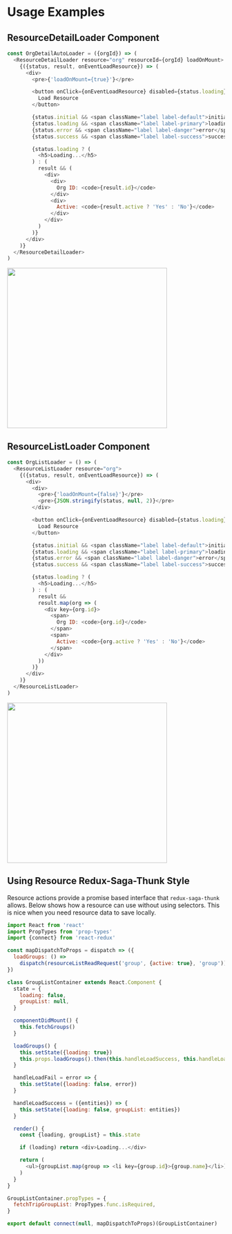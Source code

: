 # Usage Examples

## ResourceDetailLoader Component

```js
const OrgDetailAutoLoader = ({orgId}) => (
  <ResourceDetailLoader resource="org" resourceId={orgId} loadOnMount>
    {({status, result, onEventLoadResource}) => (
      <div>
        <pre>{'loadOnMount={true}'}</pre>

        <button onClick={onEventLoadResource} disabled={status.loading}>
          Load Resource
        </button>

        {status.initial && <span className="label label-default">initial</span>}
        {status.loading && <span className="label label-primary">loading</span>}
        {status.error && <span className="label label-danger">error</span>}
        {status.success && <span className="label label-success">success</span>}

        {status.loading ? (
          <h5>Loading...</h5>
        ) : (
          result && (
            <div>
              <div>
                Org ID: <code>{result.id}</code>
              </div>
              <div>
                Active: <code>{result.active ? 'Yes' : 'No'}</code>
              </div>
            </div>
          )
        )}
      </div>
    )}
  </ResourceDetailLoader>
)
```

<img src="https://user-images.githubusercontent.com/126236/39789235-7e70c508-52e3-11e8-8126-da099e063d9b.gif" width="370">

## ResourceListLoader Component

```js
const OrgListLoader = () => (
  <ResourceListLoader resource="org">
    {({status, result, onEventLoadResource}) => (
      <div>
        <div>
          <pre>{'loadOnMount={false}'}</pre>
          <pre>{JSON.stringify(status, null, 2)}</pre>
        </div>

        <button onClick={onEventLoadResource} disabled={status.loading}>
          Load Resource
        </button>

        {status.initial && <span className="label label-default">initial</span>}
        {status.loading && <span className="label label-primary">loading</span>}
        {status.error && <span className="label label-danger">error</span>}
        {status.success && <span className="label label-success">success</span>}

        {status.loading ? (
          <h5>Loading...</h5>
        ) : (
          result &&
          result.map(org => (
            <div key={org.id}>
              <span>
                Org ID: <code>{org.id}</code>
              </span>
              <span>
                Active: <code>{org.active ? 'Yes' : 'No'}</code>
              </span>
            </div>
          ))
        )}
      </div>
    )}
  </ResourceListLoader>
)
```

<img src="https://user-images.githubusercontent.com/126236/39788918-9b5115e4-52e1-11e8-8107-d5e9ff14e727.gif" width="370">

## Using Resource Redux-Saga-Thunk Style

Resource actions provide a promise based interface that `redux-saga-thunk`
allows. Below shows how a resource can use without using selectors. This is nice
when you need resource data to save locally.

```javascript
import React from 'react'
import PropTypes from 'prop-types'
import {connect} from 'react-redux'

const mapDispatchToProps = dispatch => ({
  loadGroups: () =>
    dispatch(resourceListReadRequest('group', {active: true}, 'group')),
})

class GroupListContainer extends React.Component {
  state = {
    loading: false,
    groupList: null,
  }

  componentDidMount() {
    this.fetchGroups()
  }

  loadGroups() {
    this.setState({loading: true})
    this.props.loadGroups().then(this.handleLoadSuccess, this.handleLoadFail)
  }

  handleLoadFail = error => {
    this.setState({loading: false, error})
  }

  handleLoadSuccess = ({entities}) => {
    this.setState({loading: false, groupList: entities})
  }

  render() {
    const {loading, groupList} = this.state

    if (loading) return <div>Loading...</div>

    return (
      <ul>{groupList.map(group => <li key={group.id}>{group.name}</li>)}</ul>
    )
  }
}

GroupListContainer.propTypes = {
  fetchTripGroupList: PropTypes.func.isRequired,
}

export default connect(null, mapDispatchToProps)(GroupListContainer)
```
